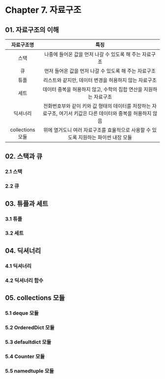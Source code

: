 # Chapter 7. 자료구조



## 01. 자료구조의 이해

|    자료구조명    |                             특징                             |
| :--------------: | :----------------------------------------------------------: |
|       스택       |   나중에 들어온 값을 먼저 나갈 수 있도록 해 주는 자료구조    |
|        큐        |    먼저 들어온 값을 먼저 나갈 수 있도록 해 주는 자료구조     |
|       튜플       |    리스트와 같지만, 데이터 변경을 허용하지 않는 자료구조     |
|       세트       | 데이터 중복을 허용하지 않고, 수학의 집합 연산을 지원하는 자료구조 |
|     딕셔너리     | 전화번호부와 같이 키와 값 형태의 데이터를 저장하는 자료구조, 여기서 키값은 다른 데이터와 중복을 허용하지 않음 |
| collections 모듈 | 위에 열거도니 여러 자료구조를 효율적으로 사용할 수 있도록 지원하는 파이썬 내장 모듈 |



## 02. 스택과 큐



### 2.1 스택

### 2.2 큐



## 03. 튜플과 세트



### 3.1 튜플

### 3.2 세트



## 04. 딕셔너리



### 4.1 딕셔너리

### 4.2 딕셔너리 함수



## 05. collections 모듈



### 5.1 deque 모듈

### 5.2 OrderedDict 모듈

### 5.3 defaultdict 모듈

### 5.4 Counter 모듈

### 5.5 namedtuple 모듈



